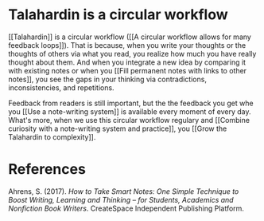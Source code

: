 # Talahardin is a circular workflow

[[Talahardin]] is a circular workflow ([[A circular workflow allows for many feedback loops]]). That is because, when you write your thoughts or the thoughts of others via what you read, you realize how much you have really thought about them. And when you integrate a new idea by comparing it with existing notes or when you [[Fill permanent notes with links to other notes]], you see the gaps in your thinking via contradictions, inconsistencies, and repetitions.

Feedback from readers is still important, but the the feedback you get whe you [[Use a note-writing system]] is available every moment of every day. What's more, when we use this circular workflow regulary and [[Combine curiosity with a note-writing system and practice]], you [[Grow the Talahardin to complexity]].

# References

Ahrens, S. (2017). *How to Take Smart Notes: One Simple Technique to Boost Writing, Learning and Thinking – for Students, Academics and Nonfiction Book Writers*. CreateSpace Independent Publishing Platform.

